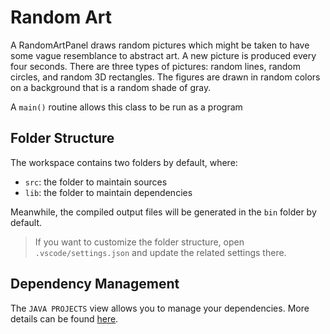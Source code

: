 # Random Art

 A RandomArtPanel draws random pictures which might be taken to have some vague resemblance to abstract art.  A new picture is produced every four seconds. There are three types of pictures:  random lines, random circles, and random 3D rectangles.  The figures are drawn in random colors on a background that is a random shade of gray.
 
 A `main()` routine allows this class to be run as a program

## Folder Structure
The workspace contains two folders by default, where:

- `src`: the folder to maintain sources
- `lib`: the folder to maintain dependencies

Meanwhile, the compiled output files will be generated in the `bin` folder by default.

> If you want to customize the folder structure, open `.vscode/settings.json` and update the related settings there.

## Dependency Management

The `JAVA PROJECTS` view allows you to manage your dependencies. More details can be found [here](https://github.com/microsoft/vscode-java-dependency#manage-dependencies).
